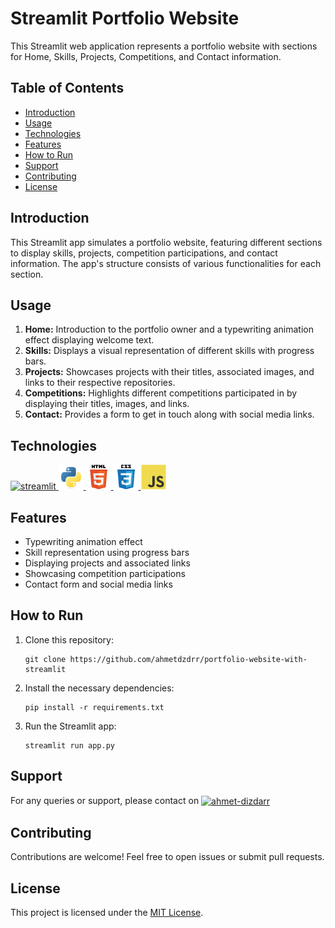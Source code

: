 # Streamlit Portfolio Website

This Streamlit web application represents a portfolio website with sections for Home, Skills, Projects, Competitions, and Contact information.

## Table of Contents

- [Introduction](#introduction)
- [Usage](#usage)
- [Technologies](#technologies)
- [Features](#features)
- [How to Run](#how-to-run)
- [Support](#support)
- [Contributing](#contributing)
- [License](#license)

## Introduction

This Streamlit app simulates a portfolio website, featuring different sections to display skills, projects, competition participations, and contact information. The app's structure consists of various functionalities for each section.

## Usage

1. **Home:** Introduction to the portfolio owner and a typewriting animation effect displaying welcome text.
2. **Skills:** Displays a visual representation of different skills with progress bars.
3. **Projects:** Showcases projects with their titles, associated images, and links to their respective repositories.
4. **Competitions:** Highlights different competitions participated in by displaying their titles, images, and links.
5. **Contact:** Provides a form to get in touch along with social media links.

## Technologies

<a href="https://streamlit.io/" target="_blank" rel="noreferrer"> <img src="https://streamlit.io/images/brand/streamlit-logo-primary-colormark-darktext.svg" alt="streamlit" width="50" height="50"/> </a> <a href="https://www.python.org" target="_blank" rel="noreferrer"> <img src="https://raw.githubusercontent.com/devicons/devicon/master/icons/python/python-original.svg" alt="python" width="40" height="40"/> </a> <a href="https://www.w3.org/html/" target="_blank" rel="noreferrer"> <img src="https://raw.githubusercontent.com/devicons/devicon/master/icons/html5/html5-original-wordmark.svg" alt="html5" width="40" height="40"/> </a> <a href="https://www.w3schools.com/css/" target="_blank" rel="noreferrer"> <img src="https://raw.githubusercontent.com/devicons/devicon/master/icons/css3/css3-original-wordmark.svg" alt="css3" width="40" height="40"/> </a> <a href="https://developer.mozilla.org/en-US/docs/Web/JavaScript" target="_blank" rel="noreferrer"> <img src="https://raw.githubusercontent.com/devicons/devicon/master/icons/javascript/javascript-original.svg" alt="javascript" width="40" height="40"/> </a>

## Features

- Typewriting animation effect
- Skill representation using progress bars
- Displaying projects and associated links
- Showcasing competition participations
- Contact form and social media links

## How to Run

1. Clone this repository:

   ```
   git clone https://github.com/ahmetdzdrr/portfolio-website-with-streamlit

   ```

2. Install the necessary dependencies:

   ```
   pip install -r requirements.txt

   ```

3. Run the Streamlit app:

   ```
   streamlit run app.py

   ```

## Support

For any queries or support, please contact on <a href="https://linkedin.com/in/ahmet-dizdarr" target="blank"><img align="center" src="https://raw.githubusercontent.com/rahuldkjain/github-profile-readme-generator/master/src/images/icons/Social/linked-in-alt.svg" alt="ahmet-dizdarr" height="20" width="20" /></a>

## Contributing

Contributions are welcome! Feel free to open issues or submit pull requests.

## License

This project is licensed under the [MIT License](LICENSE).
